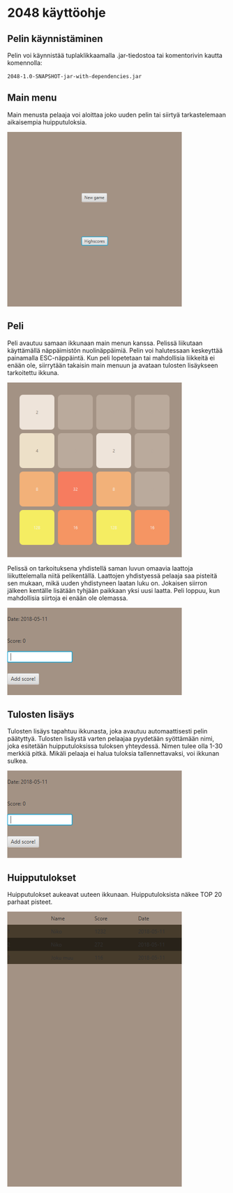 # 2048 käyttöohje

## Pelin käynnistäminen

Pelin voi käynnistää tuplaklikkaamalla .jar-tiedostoa tai komentorivin kautta komennolla:

```
2048-1.0-SNAPSHOT-jar-with-dependencies.jar
```

## Main menu
Main menusta pelaaja voi aloittaa joko uuden pelin tai siirtyä tarkastelemaan aikaisempia huipputuloksia.

<img src="https://raw.githubusercontent.com/heniko/otm-harjoitustyo/master/dokumentaatio/kuvat/menu.png" width="400">

## Peli
Peli avautuu samaan ikkunaan main menun kanssa. Pelissä liikutaan käyttämällä näppäimistön nuolinäppäimiä. Pelin voi halutessaan keskeyttää painamalla ESC-näppäintä. Kun peli lopetetaan tai mahdollisia liikkeitä ei enään ole, siirrytään takaisin main menuun ja avataan tulosten lisäykseen tarkoitettu ikkuna.

<img src="https://raw.githubusercontent.com/heniko/otm-harjoitustyo/master/dokumentaatio/kuvat/game.png" width="400">

Pelissä on tarkoituksena yhdistellä saman luvun omaavia laattoja liikuttelemalla niitä pelikentällä. Laattojen yhdistyessä pelaaja saa pisteitä sen mukaan, mikä uuden yhdistyneen laatan luku on. Jokaisen siirron jälkeen kentälle lisätään tyhjään paikkaan yksi uusi laatta. Peli loppuu, kun mahdollisia siirtoja ei enään ole olemassa.

<img src="https://github.com/heniko/otm-harjoitustyo/blob/master/dokumentaatio/kuvat/addingscore.png" width="400">

## Tulosten lisäys
Tulosten lisäys tapahtuu ikkunasta, joka avautuu automaattisesti pelin päätyttyä. Tulosten lisäystä varten pelaajaa pyydetään syöttämään nimi, joka esitetään huipputuloksissa tuloksen yhteydessä. Nimen tulee olla 1-30 merkkiä pitkä. Mikäli pelaaja ei halua tuloksia tallennettavaksi, voi ikkunan sulkea.

<img src="https://raw.githubusercontent.com/heniko/otm-harjoitustyo/master/dokumentaatio/kuvat/addingscore.png" width="400">

## Huipputulokset
Huipputulokset aukeavat uuteen ikkunaan. Huipputuloksista näkee TOP 20 parhaat pisteet.

<img src="https://raw.githubusercontent.com/heniko/otm-harjoitustyo/master/dokumentaatio/kuvat/highscores.png" width="400">
